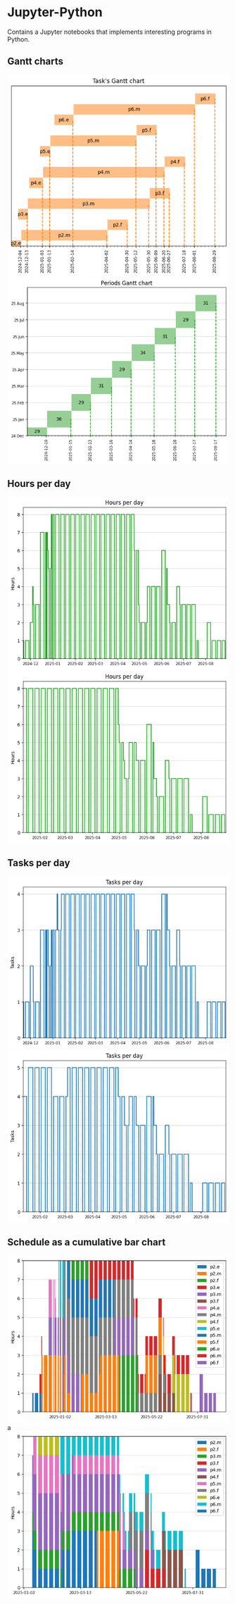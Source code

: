# Jupyter-Python
Contains a Jupyter notebooks that implements interesting programs in Python.

## Gantt charts

![Tasks chart](./00-gantt-chart/output/tasks.png)
![Periods chart](./00-gantt-chart/output/periods.png)

## Hours per day
![Hours a](./01-schedule/output/hours_a.png)
![Hours b](./01-schedule/output/hours_b.png)

## Tasks per day
![Tasks a](./01-schedule/output/tasks_a.png)
![Tasks b](./01-schedule/output/tasks_b.png)


## Schedule as a cumulative bar chart
![Stacked a](./01-schedule/output/stacked_a.png)a
![Stacked b](./01-schedule/output/stacked_b.png)

